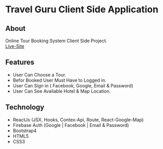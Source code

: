 # Travel Guru Client Side Application

## About
Online Tour Booking System Client Side Project.  
[Live-Site](https://travel-guru-app-6d751.web.app)

## Features
   - User Can Choose a Tour.
   - Befor Booked User Must Have to Logged in.
   - User Can Sign in ( Facebook, Google, Email & Password)
   - User Can See Available Hotel & Map Location.

## Technology
- ReactJs (JSX, Hooks, Contex-Api, Route, React-Google-Map)
- Firebase Auth (Google | Facebook | Email & Password)
- Bootstrap4
- HTML5
- CSS3
